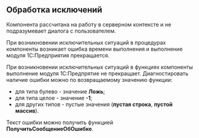 ## Обработка исключений

Компонента рассчитана на работу в серверном контексте и не подразумевает диалога с пользователем.

При возникновении исключительных ситуаций в процедурах компоненты возникает ошибка времени выполнения и выполнение модуля 1С:Предприятия прекращается. 

При возникновении исключительных ситуаций в функциях компоненты выполнение модуля 1С:Предпрятие не прекращает. Диагностировать наличие ошибки можно по возвращаемому значению функции:
- для типа булево - значение **Ложь**;
- для типа целое - значение **-1**;
- для других типов - пустые значения (**пустая строка**, **пустой массив**).

Текст ошибки можно получить функцией **ПолучитьСообщениеОбОшибке**.